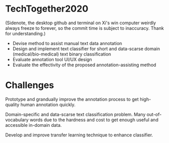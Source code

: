 # TechTogether2020

(Sidenote, the desktop github and terminal on Xi's win computer weirdly always freeze to forever,  so the commit time is subject to inaccuracy. Thank for understanding.)


* Devise method to assist manual text data annotation
* Design and implement text classifier for short and data-scarse domain (medical/bio-medical) text binary classification
* Evaluate annotation tool UI/UX design
* Evaluate the effectivity of the proposed annotation-assisting method

# Challenges

Prototype and grandually improve the annotation process to get high-quality human annotation quickly.

Domain-specific and data-scarse text classification problem. Many out-of-vocabulary words due to the hardness and cost to get enough useful and accessible in-domain data.

Develop and improve transfer learning technique to enhance classifier.
